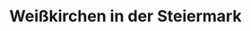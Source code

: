 ---
title: Weißkirchen in der Steiermark
url: /weisskirchen-in-der-steiermark/
latitude: 47.156
longitude: 14.742
---